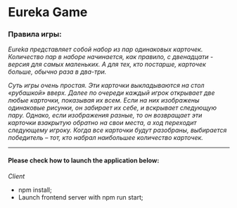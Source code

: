  # Eureka Game

 ### Правила игры:
_Eureka представляет собой набор из пар одинаковых карточек. 
Количество пар в наборе начинается, как правило, с двенадцати - версия для самых маленьких. 
А для тех, кто постарше, карточек больше, обычно раза в два-три._

_Суть игры очень простая. Эти карточки выкладываются на стол «рубашкой» вверх. 
Далее по очереди каждый игрок открывает две любые карточки, показывая их всем. 
Если на них изображены одинаковые рисунки, он забирает их себе, и вскрывает следующую пару. 
Однако, если изображения разные, то он возвращает эти карточки взакрытую обратно на свои места, а ход переходит следующему игроку. 
Когда все карточки будут разобраны, выбирается победитель – тот, кто набрал наибольшее количество карточек._

---
#### Please check how to launch the application below:

_Client_
* npm install;
* Launch frontend server with npm run start;
